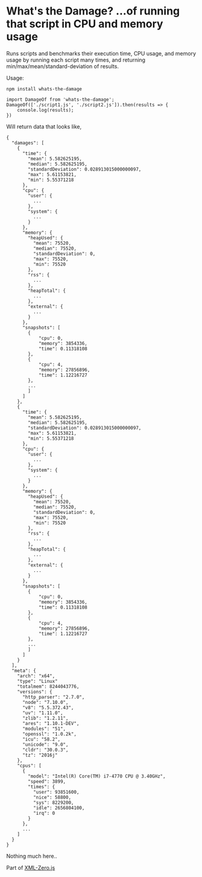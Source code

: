 # What's the Damage? ...of running that script in CPU and memory usage

Runs scripts and benchmarks their execution time, CPU usage, and memory usage by running each script many times, and returning min/max/mean/standard-deviation of results.

Usage:

    npm install whats-the-damage
    
    import DamageOf from 'whats-the-damage';
    DamageOf(['./script1.js', './script2.js']).then(results => {
        console.log(results);
    })

Will return data that looks like,

    {
      "damages": [
        {
          "time": {
            "mean": 5.582625195,
            "median": 5.582625195,
            "standardDeviation": 0.028913015000000097,
            "max": 5.61153821,
            "min": 5.55371218
          },
          "cpu": {
            "user": {
              ...
            },
            "system": {
              ...
            }
          },
          "memory": {
            "heapUsed": {
              "mean": 75520,
              "median": 75520,
              "standardDeviation": 0,
              "max": 75520,
              "min": 75520
            },
            "rss": {
              ...
            },
            "heapTotal": {
              ...
            },
            "external": {
              ...
            }
          },
          "snapshots": [
            {
                "cpu": 0,
                "memory": 3854336,
                "time": 0.11318108
            },
            {
                "cpu": 4,
                "memory": 27856896,
                "time": 1.12216727
            },
            ...
            ]
          ]
        },        
        {
          "time": {
            "mean": 5.582625195,
            "median": 5.582625195,
            "standardDeviation": 0.028913015000000097,
            "max": 5.61153821,
            "min": 5.55371218
          },
          "cpu": {
            "user": {
              ...
            },
            "system": {
              ...
            }
          },
          "memory": {
            "heapUsed": {
              "mean": 75520,
              "median": 75520,
              "standardDeviation": 0,
              "max": 75520,
              "min": 75520
            },
            "rss": {
              ...
            },
            "heapTotal": {
              ...
            },
            "external": {
              ...
            }
          },
          "snapshots": [
            {
                "cpu": 0,
                "memory": 3854336,
                "time": 0.11318108
            },
            {
                "cpu": 4,
                "memory": 27856896,
                "time": 1.12216727
            },
            ...
            ]
          ]
        }
      ],
      "meta": {
        "arch": "x64",
        "type": "Linux"
        "totalmem": 8244043776,        
        "versions": {
          "http_parser": "2.7.0",
          "node": "7.10.0",
          "v8": "5.5.372.43",
          "uv": "1.11.0",
          "zlib": "1.2.11",
          "ares": "1.10.1-DEV",
          "modules": "51",
          "openssl": "1.0.2k",
          "icu": "58.2",
          "unicode": "9.0",
          "cldr": "30.0.3",
          "tz": "2016j"
        },        
        "cpus": [
          {
            "model": "Intel(R) Core(TM) i7-4770 CPU @ 3.40GHz",
            "speed": 3899,
            "times": {
              "user": 93851600,
              "nice": 58800,
              "sys": 8229200,
              "idle": 2656804100,
              "irq": 0
            }
          },
          ...
        ]        
      }
    }



Nothing much here..

Part of [XML-Zero.js](https://github.com/holloway/xml-zero.js)
